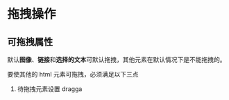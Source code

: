 # 拖拽操作

## 可拖拽属性

默认**图像**、**链接**和**选择的文本**可默认拖拽，其他元素在默认情况下是不能拖拽的。

要使其他的 html 元素可拖拽，必须满足以下三点

1. 待拖拽元素设置 dragga
